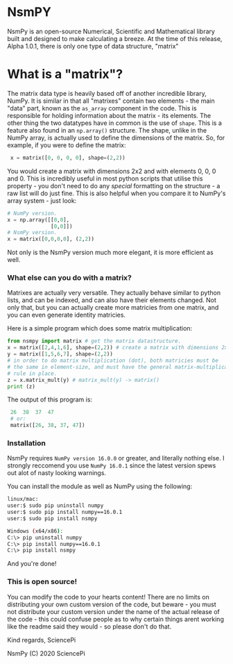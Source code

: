 # NsmPY

NsmPy is an open-source Numerical, Scientific and Mathematical library built and designed to make
calculating a breeze. At the time of this release, Alpha 1.0.1, there is only one type of data
structure, "matrix"

# What is a "matrix"?
The matrix data type is heavily based off of another incredible library, NumPy. It is similar
in that all "matrixes" contain two elements - the main "data" part, known as the `as_array`
component in the code. This is responsible for holding information about the matrix - its
elements. The other thing the  two datatypes have in common is the use of `shape`. This is
a feature also found in an `np.array()` structure. The shape, unlike in the NumPy array,
is actually used to define the dimensions of the matrix. So, for example, if you were to
define the matrix:
```Python
 x = matrix([0, 0, 0, 0], shape=(2,2))
```
You would create a matrix with dimensions 2x2 and with elements 0, 0, 0 and 0. This is
incredibly useful in most python scripts that utilise this property - you don't need to do
any _special_ formatting on the structure - a raw list will do just fine. This is also helpful
when you compare it to NumPy's array system - just look:
```Python
# NumPy version.
x = np.array([[0,0],
              [0,0]])
# NsmPy version.
x = matrix([0,0,0,0], (2,2))
```
Not only is the NsmPy version much more elegant, it is more efficient as well.
### What else can you do with a matrix?
Matrixes are actually very versatile. They actually behave similar to python lists, and
can be indexed, and can also have their elements changed. Not only that, but you can
actually create more matricies from one matrix, and you can even generate identity
matricies.

Here is a simple program which does some matrix multiplication:
```Python
from nsmpy import matrix # get the matrix datastructure.
x = matrix([2,4,1,6], shape=(2,2)) # create a matrix with dimensions 2x2.
y = matrix([1,5,6,7], shape=(2,2))
# in order to do matrix multiplication (dot), both matricies must be
# the same in element-size, and must have the general matrix-multiplication
# rule in place.
z = x.matrix_mult(y) # matrix_mult(y) -> matrix()
print (z)
```
The output of this program is:
```python
 26  38  37  47 
 # or:
 matrix([26, 38, 37, 47])
```
### Installation
NsmPy requires `NumPy version 16.0.0` or greater, and literally nothing else.
I strongly reccomend you use `NumPy 16.0.1` since the latest version spews out alot  of
nasty looking warnings.

You can install the module as well as NumPy using the following:
```sh
linux/mac:
user:$ sudo pip uninstall numpy
user:$ sudo pip install numpy==16.0.1
user:$ sudo pip install nsmpy

Windows (x64/x86):
C:\> pip uninstall numpy
C:\> pip install numpy==16.0.1
C:\> pip install nsmpy
```
And you're done!
### This is open source!
You can modify the code to your hearts content! There are no limits on distributing your own
custom version of the code, but beware - you must not distribute your custom version under the
name of the actual release of the code - this could confuse people as to why certain things arent
working like the readme said they would - so please don't do that.

Kind regards, SciencePi

NsmPy (C) 2020 SciencePi